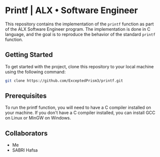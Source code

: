 # Printf | ALX • Software Engineer
This repository contains the implementation of the `printf` function as part of the ALX Software Engineer program. The implementation is done in C language, and the goal is to reproduce the behavior of the standard `printf` function.

## Getting Started
To get started with the project, clone this repository to your local machine using the following command:

```bash
git clone https://github.com/ExceptedPrism3/printf.git
```

## Prerequisites
To run the printf function, you will need to have a C compiler installed on your machine. If you don't have a C compiler installed, you can install GCC on Linux or MinGW on Windows.

## Collaborators
- Me
- SABRI Hafsa
